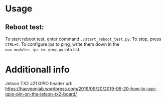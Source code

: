 # Usage
## Reboot test:
To start reboot test, enter command `./start_reboot_test.py`. To stop, press `CTRL+C`.
To configure ips to ping, write them down in the `nav_modules_ips_to_ping.py` into list.
# Additionall info
Jetson TX2 J21 GPIO header url: https://haeyeonlab.wordpress.com/2019/09/20/2019-09-20-how-to-use-gpio-pin-on-the-jetson-tx2-board/
